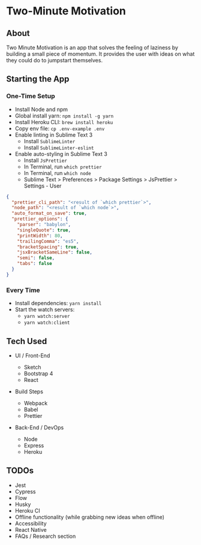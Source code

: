 # Two-Minute Motivation

## About

Two Minute Motivation is an app that solves the feeling of laziness by building a small piece of momentum. It provides the user with ideas on what they could do to jumpstart themselves.

## Starting the App

### One-Time Setup

- Install Node and npm
- Global install yarn: `npm install -g yarn`
- Install Heroku CLI: `brew install heroku`
- Copy env file: `cp .env-example .env`
- Enable linting in Sublime Text 3
  - Install `SublimeLinter`
  - Install `SublimeLinter-eslint`
- Enable auto-styling in Sublime Text 3
  - Install `JsPrettier`
  - In Terminal, run `which prettier`
  - In Terminal, run `which node`
  - Sublime Text > Preferences > Package Settings > JsPrettier > Settings - User

```json
{
  "prettier_cli_path": "<result of `which prettier`>",
  "node_path": "<result of `which node`>",
  "auto_format_on_save": true,
  "prettier_options": {
    "parser": "babylon",
    "singleQuote": true,
    "printWidth": 80,
    "trailingComma": "es5",
    "bracketSpacing": true,
    "jsxBracketSameLine": false,
    "semi": false,
    "tabs": false
  }
}
```

### Every Time

- Install dependencies: `yarn install`
- Start the watch servers:
  - `yarn watch:server`
  - `yarn watch:client`

## Tech Used

- UI / Front-End

  - Sketch
  - Bootstrap 4
  - React

- Build Steps
  - Webpack
  - Babel
  - Prettier
- Back-End / DevOps
  - Node
  - Express
  - Heroku

## TODOs

- Jest
- Cypress
- Flow
- Husky
- Heroku CI
- Offline functionality (while grabbing new ideas when offline)
- Accessibility
- React Native
- FAQs / Research section
